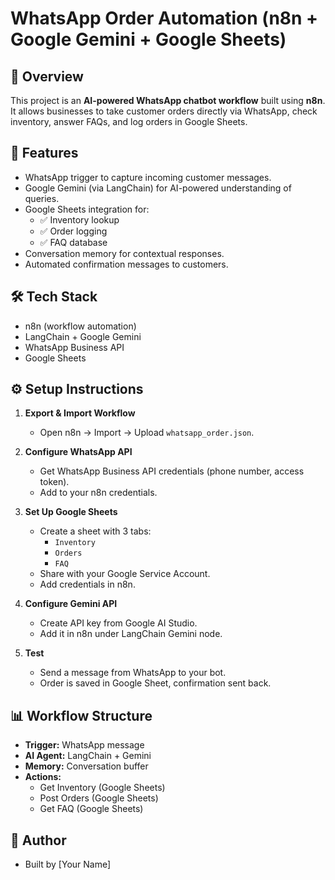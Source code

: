 # WhatsApp Order Automation (n8n + Google Gemini + Google Sheets)

## 📌 Overview
This project is an **AI-powered WhatsApp chatbot workflow** built using **n8n**.  
It allows businesses to take customer orders directly via WhatsApp, check inventory, answer FAQs, and log orders in Google Sheets.

## 🚀 Features
- WhatsApp trigger to capture incoming customer messages.
- Google Gemini (via LangChain) for AI-powered understanding of queries.
- Google Sheets integration for:
  - ✅ Inventory lookup
  - ✅ Order logging
  - ✅ FAQ database
- Conversation memory for contextual responses.
- Automated confirmation messages to customers.

## 🛠️ Tech Stack
- n8n (workflow automation)
- LangChain + Google Gemini
- WhatsApp Business API
- Google Sheets

## ⚙️ Setup Instructions
1. **Export & Import Workflow**
   - Open n8n → Import → Upload `whatsapp_order.json`.

2. **Configure WhatsApp API**
   - Get WhatsApp Business API credentials (phone number, access token).
   - Add to your n8n credentials.

3. **Set Up Google Sheets**
   - Create a sheet with 3 tabs:
     - `Inventory`
     - `Orders`
     - `FAQ`
   - Share with your Google Service Account.
   - Add credentials in n8n.

4. **Configure Gemini API**
   - Create API key from Google AI Studio.
   - Add it in n8n under LangChain Gemini node.

5. **Test**
   - Send a message from WhatsApp to your bot.
   - Order is saved in Google Sheet, confirmation sent back.

## 📊 Workflow Structure
- **Trigger:** WhatsApp message
- **AI Agent:** LangChain + Gemini
- **Memory:** Conversation buffer
- **Actions:**
  - Get Inventory (Google Sheets)
  - Post Orders (Google Sheets)
  - Get FAQ (Google Sheets)

## 🙌 Author
- Built by [Your Name]
